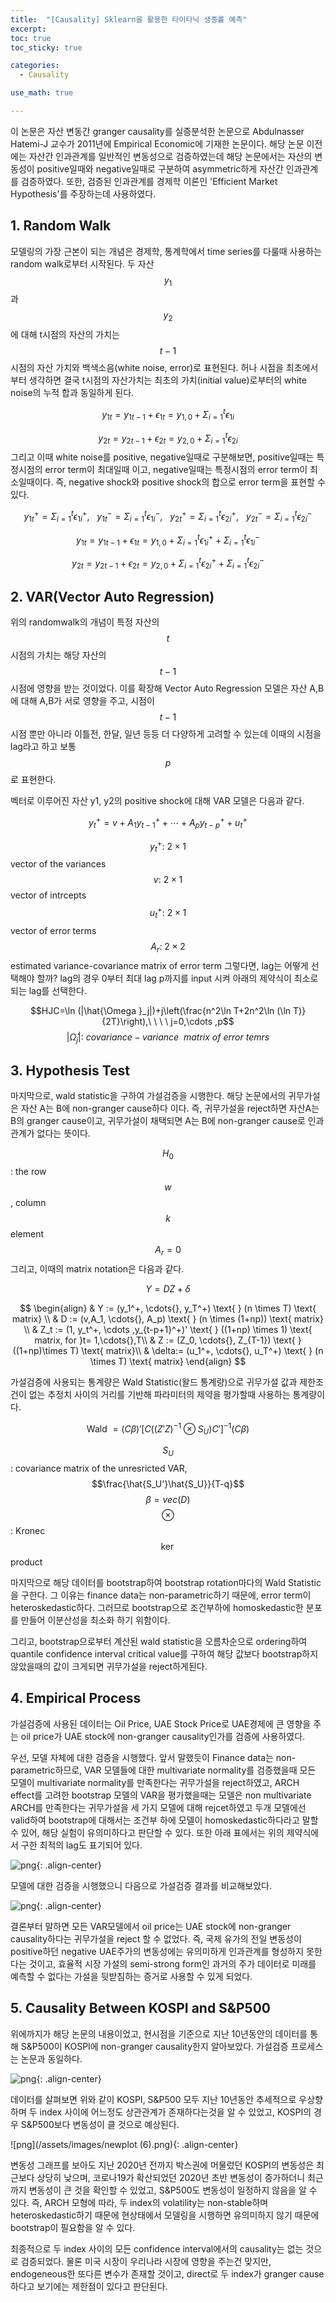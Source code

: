 ```yaml
---
title:  "[Causality] Sklearn을 활용한 타이타닉 생종률 예측"
excerpt: 
toc: true
toc_sticky: true

categories:
  - Causality

use_math: true

---
```


이 논문은 자산 변동간 granger causality를 실증분석한 논문으로 Abdulnasser Hatemi-J 교수가 2011년에 Empirical Economic에 기재한 논문이다. 해당 논문 이전에는 자산간 인과관계를 일반적인 변동성으로 검증하였는데 해당 논문에서는 자산의 변동성이 positive일때와 negative일때로 구분하여 asymmetric하게 자산간 인과관계를 검증하였다. 또한, 검증된 인과관계를 경제학 이론인 'Efficient Market Hypothesis'를 주장하는데 사용하였다.

## 1. Random Walk

모델링의 가장 근본이 되는 개념은 경제학, 통계학에서 time series를 다룰때 사용하는 random walk로부터 시작된다. 두 자산 $$y_1$$ 과 $$y_2$$ 에 대해 t시점의 자산의 가치는 $$t-1$$ 시점의 자산 가치와 백색소음(white noise, error)로 표현된다. 허나 시점을 최초에서부터 생각하면 결국 t시점의 자산가치는 최초의 가치(initial value)로부터의 white noise의 누적 합과 동일하게 된다.


$$y_{1t}=y_{1t-1}+\epsilon _{1t}=y_{1,0}+\Sigma _{i=1}^t\epsilon _{1i}$$

$$y_{2t}=y_{2t-1}+\epsilon _{2t}=y_{2,0}+\Sigma _{i=1}^t\epsilon _{2i}$$
그리고 이때 white noise를 positive, negative일때로 구분해보면, positive일때는 특정시점의 error term이 최대일때 이고, negative일때는 특정시점의 error term이 최소일때이다. 즉, negative shock와 positive shock의 합으로 error term을 표현할 수 있다.

 
$$y_{1t}^+=\Sigma _{i=1}^t\epsilon _{1i}^+,\ \ \ y_{1t}^-=\Sigma _{i=1}^t\epsilon _{1i}^-,\ \ \ y_{2t}^+=\Sigma _{i=1}^t\epsilon _{2i}^+,\ \ \ y_{2t}^-=\Sigma _{i=1}^t\epsilon _{2i}^-$$

$$y_{1t}=y_{1t-1}+\epsilon _{1t}=y_{1,0}+\Sigma _{i=1}^t\epsilon _{1i}^++\Sigma _{i=1}^t\epsilon _{1i}^-$$

$$y_{2t}=y_{2t-1}+\epsilon _{2t}=y_{2,0}+\Sigma _{i=1}^t\epsilon _{2i}^++\Sigma _{i=1}^t\epsilon _{2i}^-$$

## 2. VAR(Vector Auto Regression)

위의 randomwalk의 개념이 특정 자산의 $$t$$ 시점의 가치는 해당 자산의 $$t-1$$ 시점에 영향을 받는 것이었다. 이를 확장해 Vector Auto Regression 모델은 자산 A,B에 대해 A,B가 서로 영향을 주고, 시점이 $$t-1$$ 시점 뿐만 아니라 이틀전, 한달, 일년 등등 더 다양하게 고려할 수 있는데 이때의 시점을 lag라고 하고 보통 $$p$$ 로 표현한다.

벡터로 이루어진 자산 y1, y2의 positive shock에 대해 VAR 모델은 다음과 같다.


$$y_t^+=v+A_1y_{t-1}^++\cdots +A_py_{t-p}^++u_t^+$$

$$y_t^+:\ 2\times 1$$ vector of the variances
$$v:\ 2\times 1$$ vector of intrcepts
$$u_t^+:\ 2\times 1$$ vector of error terms
$$ A_r:\ 2\times 2$$ estimated variance-covariance matrix of error term
그렇다면, lag는 어떻게 선택해야 할까? lag의 경우 0부터 최대 lag p까지를 input 시켜 아래의 제약식이 최소로 되는 lag를 선택한다.


$$HJC=\ln (|\hat{\Omega }_j|)+j\left(\frac{n^2\ln T+2n^2\ln (\ln T)}{2T}\right),\ \ \ \ j=0,\cdots ,p$$
$$|\hat{\Omega }_j|:\ covariance-variance\ \ matrix\ of\ error\ temrs$$

## 3. Hypothesis Test

마지막으로, wald statistic을 구하여 가설검증을 시행한다. 해당 논문에서의 귀무가설은 자산 A는 B에 non-granger cause하다 이다. 즉, 귀무가설을 reject하면 자산A는 B의 granger cause이고, 귀무가설이 채택되면 A는 B에 non-granger cause로 인과관계가 없다는 뜻이다.


$$H_0$$: the row $$w$$, column $$k$$ element $$A_{r} = 0$$
그리고, 이때의 matrix notation은 다음과 같다.


$$Y=DZ+\delta $$

$$
\begin{align} 
    & Y := (y_1^+, \cdots{}, y_T^+) \text{ } (n \times T) \text{ matrix} \\ 
    & D := (v,A_1, \cdots{}, A_p) \text{ } (n \times (1+np)) \text{ matrix} \\
    & Z_t := (1, y_t^+, \cdots ,y_{t-p+1}^+)'
     \text{ } ((1+np) \times 1) \text{ matrix, for }t= 1,\cdots{},T\\
    & Z := (Z_0, \cdots{}, Z_{T-1}) \text{ } ((1+np)\times T) \text{ matrix}\\
    & \delta:= (u_1^+, \cdots{}, u_T^+) \text{ } (n \times T) \text{ matrix}
\end{align}
$$

가설검증에 사용되는 통계량은 Wald Statistic(왈드 통계량)으로 귀무가설 값과 제한조건이 없는 추정치 사이의 거리를 기반해 파라미터의 제약을 평가할때 사용하는 통계량이다.


$$\text{Wald }=(C\beta )'[C((Z'Z)^{-1}\otimes S_U)C']^{-1}(C\beta )$$


$$ S_U $$ : covariance matrix of the unresricted VAR, $$\frac{\hat{S_U'}\hat{S_U}}{T-q}$$
$$\beta =vec(D)$$
$$\otimes$$ : Kronec $$ \ker$$ product

마지막으로 해당 데이터를 bootstrap하여 bootstrap rotation마다의 Wald Statistic을 구한다. 그 이유는 finance data는 non-parametric하기 때문에, error term이 heteroskedastic하다. 그러므로 bootstrap으로 조건부하에 homoskedastic한 분포를 만들어 이분산성을 최소화 하기 위함이다.

그리고, bootstrap으로부터 계산된 wald statistic을 오름차순으로 ordering하여 quantile confidence interval critical value를 구하여 해당 값보다 bootstrap하지 않았을때의 값이 크게되면 귀무가설을 reject하게된다.

## 4. Empirical Process

가설검증에 사용된 데이터는 Oil Price, UAE Stock Price로 UAE경제에 큰 영향을 주는 oil price가 UAE stock에 non-granger causality인가를 검증에 사용하였다.

우선, 모델 자체에 대한 검증을 시행했다. 앞서 말했듯이 Finance data는 non-parametric하므로, VAR 모델들에 대한 multivariate normality를 검증했을때 모든 모델이 multivariate normality를 만족한다는 귀무가설을 reject하였고, ARCH effect를 고려한 bootstrap 모델의 VAR을 평가했을때는 모델은 non multivariate ARCH를 만족한다는 귀무가설을 세 가지 모델에 대해 rejcet하였고 두개 모델에선 valid하여 bootstrap에 대해서는 조건부 하에 모델이 homoskedastic하다라고 말할 수 있어, 해당 실험이 유의미하다고 판단할 수 있다. 또한 아래 표에서는 위의 제약식에서 구한 최적의 lag도 표기되어 있다.

![png](/assets/images/test.png){: .align-center}

모델에 대한 검증을 시행했으니 다음으로 가설검증 결과를 비교해보았다.

![png](/assets/images/result.png){: .align-center}

결론부터 말하면 모든 VAR모델에서 oil price는 UAE stock에 non-granger causality하다는 귀무가설을 reject 할 수 없었다. 즉, 국제 유가의 전일 변동성이 positive하던 negative UAE주가의 변동성에는 유의미하게 인과관계를 형성하지 못한다는 것이고, 효율적 시장 가설의 semi-strong form인 과거의 주가 데이터로 미래를 예측할 수 없다는 가설을 뒷받침하는 증거로 사용할 수 있게 되었다.

## 5. Causality Between KOSPI and S&P500

위에까지가 해당 논문의 내용이었고, 현시점을 기준으로 지난 10년동안의 데이터를 통해 S&P500이 KOSPI에 non-granger causality한지 알아보았다. 가설검증 프로세스는 논문과 동일하다.

![png](/assets/images/newplot2.png){: .align-center}

데이터를 살펴보면 위와 같이 KOSPI, S&P500 모두 지난 10년동안 추세적으로 우상향 하며 두 index 사이에 어느정도 상관관계가 존재하다는것을 알 수 있었고, KOSPI의 경우 S&P500보다 변동성이 클 것으로 예상된다.

![png](/assets/images/newplot (6).png){: .align-center}

변동성 그래프를 보아도 지난 2020년 전까지 박스권에 머물렀던 KOSPI의 변동성은 최근보다 상당히 낮으며, 코로나19가 확산되었던 2020년 초반 변동성이 증가하더니 최근까지 변동성이 큰 것을 확인할 수 있었고, S&P500도 변동성이 일정하지 않음을 알 수 있다. 즉, ARCH 모형에 따라, 두 index의 volatility는 non-stable하며 heteroskedastic하기 때문에 현상태에서 모델링을 시행하면 유의미하지 않기 때문에 bootstrap이 필요함을 알 수 있다.



최종적으로 두 index 사이의 모든 confidence interval에서의 causality는 없는 것으로 검증되었다. 물론 미국 시장이 우리나라 시장에 영향을 주는건 맞지만, endogeneous한 또다른 변수가 존재할 것이고, direct로 두 index가 granger cause하다고 보기에는 제한점이 있다고 판단된다.
